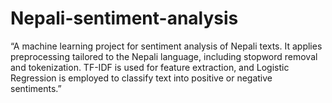 # Nepali-sentiment-analysis
“A machine learning project for sentiment analysis of Nepali texts. It applies preprocessing tailored to the Nepali language, including stopword removal and tokenization. TF-IDF is used for feature extraction, and Logistic Regression is employed to classify text into positive or negative sentiments.”
